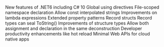New features of .NET6 including C# 10
Global using directives
File-scoped namespace declaration
Allow const interpolated strings
Improvements on lambda expressions
Extended property patterns
Record structs
Record types can seal ToString()
Improvements of structure types
Allow both assignment and declaration in the same deconstruction
Developer productivity enhancements like hot reload
Minimal Web APIs for cloud native apps
